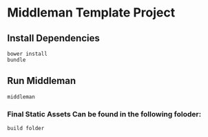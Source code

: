 # Middleman Template Project

## Install Dependencies

```
bower install
bundle
```

## Run Middleman

```
middleman
```

### Final Static Assets Can be found in the following foloder:

```
build folder
```
